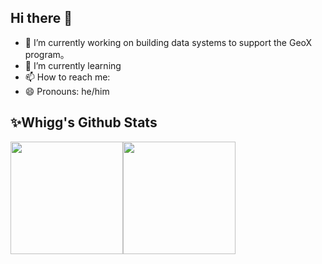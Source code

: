 ## Hi there 👋

- 🔭     I’m currently working on building data systems to support the GeoX program。
- 🌱     I’m currently learning
- 📫     How to reach me:
- 😄     Pronouns: he/him

## ✨Whigg's Github Stats
<img align="" height="180px" src="https://github-readme-stats.vercel.app/api?username=whigg&show_icons=true&count_private=true&include_all_commits=true&hide_title=true&line_height=21&theme=graywhite"/><img align="" height="180px" src="https://github-readme-stats.vercel.app/api/top-langs/?username=whigg&hide_title=true&hide_border=true&layout=compact&theme=graywhite"/>
